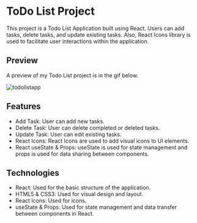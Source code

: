 # ToDo List Project
This project is a Todo List Application built using React. Users can add tasks, delete tasks, and update existing tasks. Also, React Icons library is used to facilitate user interactions within the application.
## Preview
A preview of my Todo List project is in the gif below.

![todolistapp](https://github.com/user-attachments/assets/38d876f5-aefa-468c-96fa-e84843efbdea)

## Features
* Add Task: User can add new tasks.
* Delete Task: User can delete completed or deleted tasks.
* Update Task: User can edit existing tasks.
* React Icons: React Icons are used to add visual icons to UI elements.
* React useState & Props: useState is used for state management and props is used for data sharing between components.
## Technologies
* React: Used for the basic structure of the application.
* HTML5 & CSS3: Used for visual design and layout.
* React Icons: Used for icons.
* useState & Props: Used for state management and data transfer between components in React.
